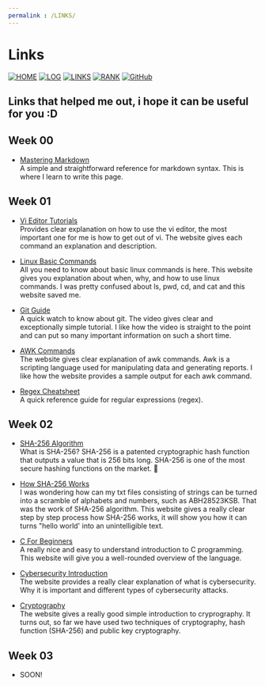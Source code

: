 ```yaml
---
permalink : /LINKS/
---
```


# Links
[![HOME](https://img.shields.io/badge/HOME-80182f?style=for-the-badge&logoColor=white)](https://rickyantowm.github.io/os212/)
[![LOG](https://img.shields.io/badge/LOG-8fa5a9?style=for-the-badge&logoColor=white)](https://raw.githubusercontent.com/rickyantowm/os212/main/TXT/mylog.txt)
[![LINKS](https://img.shields.io/badge/LINK-3a6971?style=for-the-badge&logoColor=white)](LINKS/)
[![RANK](https:/0/img.shields.io/badge/RANK-3b3738?style=for-the-badge&logoColor=white)](https://raw.githubusercontent.com/rickyantowm/os212/main/TXT/myrank.txt)
[![GitHub](https://img.shields.io/badge/GitHub-a6474b?style=for-the-badge&logo=github&logoColor=white)](https://github.com/rickyantowm/os212/)

 
## Links that helped me out, i hope it can be useful for you :D

## Week 00

* [Mastering Markdown](https://guides.github.com/features/mastering-markdown/)<br> A simple and straightforward reference for markdown syntax. This is where I learn to write this page.

## Week 01
* [Vi Editor Tutorials](https://www.tutorialspoint.com/unix/unix-vi-editor.htm)<br> Provides clear explanation on how to use the vi editor, the most important one for me is how to get out of vi. The website gives each command an explanation and description.

* [Linux Basic Commands](https://www.hostinger.co.id/tutorial/perintah-dasar-linux)<br> All you need to know about basic linux commands is here. This website gives you explanation about when, why, and how to use linux commands. I was pretty confused about ls, pwd, cd, and cat and this website saved me.

* [Git Guide](https://www.youtube.com/watch?v=USjZcfj8yxE) <br> A quick watch to know about git. The video gives clear and exceptionally simple tutorial. I like how the video is straight to the point and can put so many important information on such a short time.

* [AWK Commands](https://www.geeksforgeeks.org/awk-command-unixlinux-examples/) <br> The website gives clear explanation of awk commands. Awk is a scripting language used for manipulating data and generating reports. I like how the website provides a sample output for each awk command.

* [Regex Cheatsheet](https://cheatography.com/davechild/cheat-sheets/regular-expressions/) <br> A quick reference guide for regular expressions (regex).


## Week 02
 
* [SHA-256 Algorithm](https://www.n-able.com/blog/sha-256-encryption) <br> What is SHA-256? SHA-256 is a patented cryptographic hash function that outputs a value that is 256 bits long. SHA-256 is one of the most secure hashing functions on the market.

* [How SHA-256 Works](https://qvault.io/cryptography/how-sha-2-works-step-by-step-sha-256/) <br> I was wondering how can my txt files consisting of strings can be turned into a scramble of alphabets and numbers, such as ABH28523KSB. That was the work of SHA-256 algorithm. This website gives a really clear step by step process how SHA-256 works, it will show you how it can turns "hello world' into an unintelligible text. 

* [C For Beginners](https://www.freecodecamp.org/news/the-c-beginners-handbook/) <br> A really nice and easy to understand introduction to C programming. This website will give you a well-rounded overview of the language.

* [Cybersecurity Introduction](https://www.javatpoint.com/what-is-cyber-security) <br> The website provides a really clear explanation of what is cybersecurity. Why it is important and different types of cybersecurity attacks. 

* [Cryptography](https://economictimes.indiatimes.com/definition/cryptography) <br> The website gives a really good simple introduction to cryprography. It turns out, so far we have used two techniques of cryptography, hash function (SHA-256) and public key cryptography.

## Week 03

* SOON!
